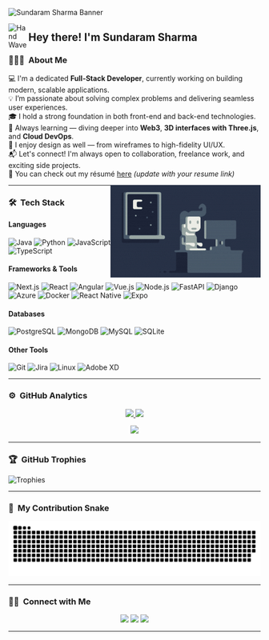 ![Sundaram Sharma Banner](https://github.com/techbysundaram/sundaram-sharma/blob/main/assets/banner.png)

<img alt="Hand Wave" src="./assets/Hand%20Wave.gif" width='40' align="left"/><h2 align="left">Hey there! I'm Sundaram Sharma</h2>

### 👨🏻‍💻 &nbsp;About Me

💻 I'm a dedicated **Full-Stack Developer**, currently working on building modern, scalable applications.  
💡 I’m passionate about solving complex problems and delivering seamless user experiences.  
🎓 I hold a strong foundation in both front-end and back-end technologies.  
🚀 Always learning — diving deeper into **Web3**, **3D interfaces with Three.js**, and **Cloud DevOps**.  
🎨 I enjoy design as well — from wireframes to high-fidelity UI/UX.  
📬 Let's connect! I'm always open to collaboration, freelance work, and exciting side projects.  
📄 You can check out my résumé [here](#) _(update with your resume link)_

<img alt="Night Coding" src="https://raw.githubusercontent.com/AVS1508/AVS1508/master/assets/Night-Coding.gif" align="right"/>

---

### 🛠️ &nbsp;Tech Stack

#### Languages  
![Java](https://img.shields.io/badge/java-%23ED8B00.svg?style=for-the-badge&logo=java&logoColor=white)
![Python](https://img.shields.io/badge/python-3670A0?style=for-the-badge&logo=python&logoColor=ffdd54)
![JavaScript](https://img.shields.io/badge/javascript-%23323330.svg?style=for-the-badge&logo=javascript&logoColor=%23F7DF1E)
![TypeScript](https://img.shields.io/badge/typescript-%23007ACC.svg?style=for-the-badge&logo=typescript&logoColor=white)

#### Frameworks & Tools  
![Next.js](https://img.shields.io/badge/Next-black?style=for-the-badge&logo=next.js&logoColor=white)
![React](https://img.shields.io/badge/react-%2320232a.svg?style=for-the-badge&logo=react&logoColor=%2361DAFB)
![Angular](https://img.shields.io/badge/angular-%23DD0031.svg?style=for-the-badge&logo=angular&logoColor=white)
![Vue.js](https://img.shields.io/badge/vue.js-%2335495e.svg?style=for-the-badge&logo=vue.js&logoColor=%234FC08D)
![Node.js](https://img.shields.io/badge/node.js-6DA55F?style=for-the-badge&logo=node.js&logoColor=white)
![FastAPI](https://img.shields.io/badge/fastapi-005571?style=for-the-badge&logo=fastapi&logoColor=white)
![Django](https://img.shields.io/badge/django-%23092E20.svg?style=for-the-badge&logo=django&logoColor=white)
![Azure](https://img.shields.io/badge/azure-%230072C6.svg?style=for-the-badge&logo=microsoftazure&logoColor=white)
![Docker](https://img.shields.io/badge/docker-%230db7ed.svg?style=for-the-badge&logo=docker&logoColor=white)
![React Native](https://img.shields.io/badge/react--native-%2320232a.svg?style=for-the-badge&logo=react&logoColor=%2361DAFB)
![Expo](https://img.shields.io/badge/expo-1B1F23?style=for-the-badge&logo=expo&logoColor=white)


#### Databases  
![PostgreSQL](https://img.shields.io/badge/postgresql-%23316192.svg?style=for-the-badge&logo=postgresql&logoColor=white)
![MongoDB](https://img.shields.io/badge/MongoDB-%234ea94b.svg?style=for-the-badge&logo=mongodb&logoColor=white)
![MySQL](https://img.shields.io/badge/mysql-%2300f.svg?style=for-the-badge&logo=mysql&logoColor=white)
![SQLite](https://img.shields.io/badge/sqlite-%2307405e.svg?style=for-the-badge&logo=sqlite&logoColor=white)

#### Other Tools  
![Git](https://img.shields.io/badge/Git-fc6d26?style=for-the-badge&logo=git&logoColor=white)
![Jira](https://img.shields.io/badge/jira-%230A0FFF.svg?style=for-the-badge&logo=jira&logoColor=white)
![Linux](https://img.shields.io/badge/Linux-FCC624?style=for-the-badge&logo=linux&logoColor=black)
![Adobe XD](https://img.shields.io/badge/Adobe%20XD-470137?style=for-the-badge&logo=Adobe%20XD&logoColor=#FF61F6)

---

### ⚙️ &nbsp;GitHub Analytics

<p align="center">
  <a href="https://github.com/techbysundaram">
    <img height="180em" src="https://github-readme-stats.vercel.app/api?username=sundaram-sharma&show_icons=true&theme=gruvbox&include_all_commits=true&count_private=true"/>
  </a>
  <a href="https://github.com/techbysundaram">
    <img height="180em" src="https://github-readme-stats.vercel.app/api/top-langs/?username=sundaram-sharma&layout=compact&theme=gruvbox"/>
  </a>
</p>

<p align="center">
  <img height="180em" src="https://github-readme-streak-stats.herokuapp.com/?user=sundaram-sharma&theme=gruvbox&hide_border=false"/>
</p>

---

### 🏆 &nbsp;GitHub Trophies

![Trophies](https://github-profile-trophy.vercel.app/?username=sundaram-sharma&theme=dracula&no-frame=false&no-bg=false&margin-w=4)

---

### 🐍 &nbsp;My Contribution Snake

<div align="center">
  <img src="https://github.com/1999AZZAR/1999AZZAR/blob/readme/resources/img/grid-snake.svg" alt="snake" />
</div>

---

### 🤝🏻 &nbsp;Connect with Me

<p align="center">
<a href="mailto:sundaram.sharma@example.com"><img src="https://img.shields.io/badge/-Email-D14836?style=flat&logo=Gmail&logoColor=white"/></a>
<a href="https://www.linkedin.com/in/sundaram-sharma"><img src="https://img.shields.io/badge/-LinkedIn-0077B5?style=flat&logo=Linkedin&logoColor=white"/></a>
<a href="https://github.com/techbysundaram"><img src="https://img.shields.io/badge/-GitHub-181717?style=flat&logo=github&logoColor=white"/></a>
</p>

---

<!-- Profile generated with ❤️ by ChatGPT using your data -->
